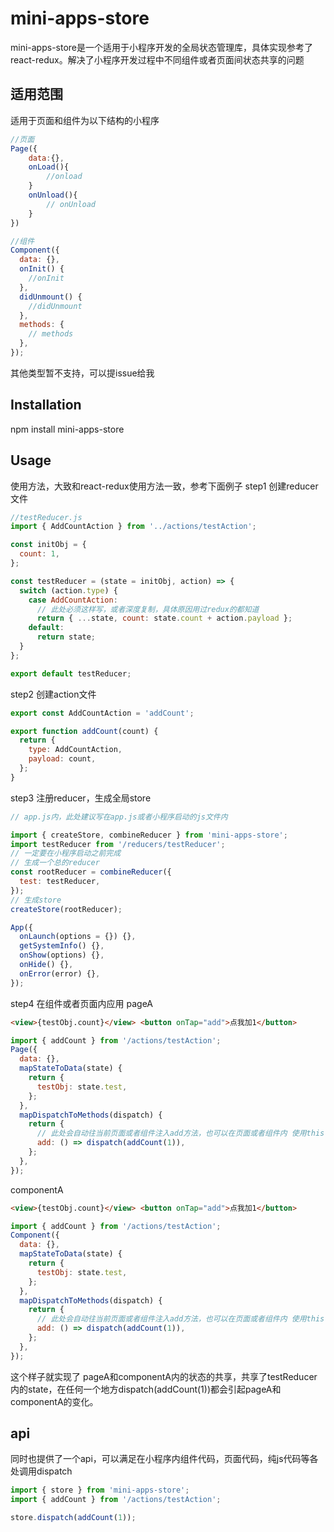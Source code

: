 # mini-apps-store

mini-apps-store是一个适用于小程序开发的全局状态管理库，具体实现参考了react-redux。解决了小程序开发过程中不同组件或者页面间状态共享的问题

## 适用范围

适用于页面和组件为以下结构的小程序

```javascript
//页面
Page({
	data:{},
	onLoad(){
		//onload
	}
	onUnload(){
		// onUnload
	}
})
```

```javascript
//组件
Component({
  data: {},
  onInit() {
    //onInit
  },
  didUnmount() {
    //didUnmount
  },
  methods: {
    // methods
  },
});
```

其他类型暂不支持，可以提issue给我

## Installation

npm install mini-apps-store

## Usage

使用方法，大致和react-redux使用方法一致，参考下面例子
step1 创建reducer文件

```javascript
//testReducer.js
import { AddCountAction } from '../actions/testAction';

const initObj = {
  count: 1,
};

const testReducer = (state = initObj, action) => {
  switch (action.type) {
    case AddCountAction:
      // 此处必须这样写，或者深度复制，具体原因用过redux的都知道
      return { ...state, count: state.count + action.payload };
    default:
      return state;
  }
};

export default testReducer;
```

step2 创建action文件

```javascript
export const AddCountAction = 'addCount';

export function addCount(count) {
  return {
    type: AddCountAction,
    payload: count,
  };
}
```

step3 注册reducer，生成全局store

```javascript
// app.js内，此处建议写在app.js或者小程序启动的js文件内

import { createStore, combineReducer } from 'mini-apps-store';
import testReducer from '/reducers/testReducer';
// 一定要在小程序启动之前完成
// 生成一个总的reducer
const rootReducer = combineReducer({
  test: testReducer,
});
// 生成store
createStore(rootReducer);

App({
  onLaunch(options = {}) {},
  getSystemInfo() {},
  onShow(options) {},
  onHide() {},
  onError(error) {},
});
```

step4 在组件或者页面内应用
pageA

```html
<view>{testObj.count}</view> <button onTap="add">点我加1</button>
```

```javascript
import { addCount } from '/actions/testAction';
Page({
  data: {},
  mapStateToData(state) {
    return {
      testObj: state.test,
    };
  },
  mapDispatchToMethods(dispatch) {
    return {
      // 此处会自动往当前页面或者组件注入add方法，也可以在页面或者组件内 使用this.add进行调用
      add: () => dispatch(addCount(1)),
    };
  },
});
```

componentA

```html
<view>{testObj.count}</view> <button onTap="add">点我加1</button>
```

```javascript
import { addCount } from '/actions/testAction';
Component({
  data: {},
  mapStateToData(state) {
    return {
      testObj: state.test,
    };
  },
  mapDispatchToMethods(dispatch) {
    return {
      // 此处会自动往当前页面或者组件注入add方法，也可以在页面或者组件内 使用this.add进行调用
      add: () => dispatch(addCount(1)),
    };
  },
});
```

这个样子就实现了 pageA和componentA内的状态的共享，共享了testReducer内的state，在任何一个地方dispatch(addCount(1))都会引起pageA和componentA的变化。

## api

同时也提供了一个api，可以满足在小程序内组件代码，页面代码，纯js代码等各处调用dispatch

```javascript
import { store } from 'mini-apps-store';
import { addCount } from '/actions/testAction';

store.dispatch(addCount(1));
```
